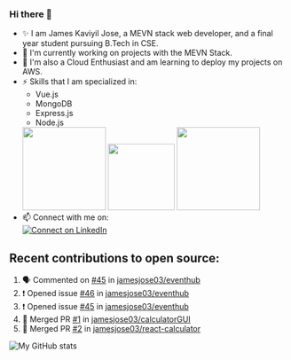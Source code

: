 ### Hi there 👋

<!--
**jamesjose03/jamesjose03** is a ✨ _special_ ✨ repository because its `README.md` (this file) appears on your GitHub profile.

Here are some ideas to get you started:

- 🔭 I’m currently working on ...
- 🌱 I’m currently learning ...
- 👯 I’m looking to collaborate on ...
- 🤔 I’m looking for help with ...
- 💬 Ask me about ...
- 📫 How to reach me: ...
- 😄 Pronouns: ...
- ⚡ Fun fact: ...
-->
- ✨ I am James Kaviyil Jose, a MEVN stack web developer, and a final year student pursuing B.Tech in CSE.
- 🔭 I'm currently working on projects with the MEVN Stack.
- 🌱 I'm also a Cloud Enthusiast and am learning to deploy my projects on AWS.
- ⚡ Skills that I am specialized in: 
  - Vue.js 
  - MongoDB
  - Express.js
  - Node.js
  <img src="https://madewithnetwork.ams3.cdn.digitaloceanspaces.com/spatie-space-production/4952/mevn-cli.jpg" width="150">
  <img src="https://seeklogo.com/images/A/amazon-web-services-aws-logo-6C2E3DCD3E-seeklogo.com.png" width="120">
  <img src="https://cloud.google.com/images/velostrata/cloud-lockup-logo.png" width="150">
- 📫 Connect with me on:  
[![Connect on LinkedIn](https://img.shields.io/badge/--linkedin?label=LinkedIn&logo=LinkedIn&style=social)](https://www.linkedin.com/in/jamesjose03)

## Recent contributions to open source:
<!--START_SECTION:activity-->
1. 🗣 Commented on [#45](https://github.com//jamesjose03/eventhub/issues/45) in [jamesjose03/eventhub](https://github.com//jamesjose03/eventhub)
2. ❗️ Opened issue [#46](https://github.com//jamesjose03/eventhub/issues/46) in [jamesjose03/eventhub](https://github.com//jamesjose03/eventhub)
3. ❗️ Opened issue [#45](https://github.com//jamesjose03/eventhub/issues/45) in [jamesjose03/eventhub](https://github.com//jamesjose03/eventhub)
4. 🎉 Merged PR [#1](https://github.com//jamesjose03/calculatorGUI/pull/1) in [jamesjose03/calculatorGUI](https://github.com//jamesjose03/calculatorGUI)
5. 🎉 Merged PR [#2](https://github.com//jamesjose03/react-calculator/pull/2) in [jamesjose03/react-calculator](https://github.com//jamesjose03/react-calculator)
<!--END_SECTION:activity-->

![My GitHub stats](https://github-readme-stats.vercel.app/api?username=jamesjose03&show_icons=true&hide_border=true)
